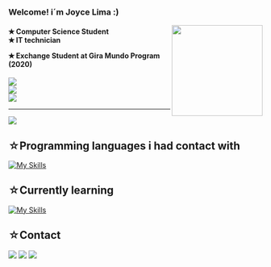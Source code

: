 ### Welcome! i´m Joyce Lima :) 

<!--
**joycelimaa/joycelimaa** is a ✨ _special_ ✨ repository because its `README.md` (this file) appears on your GitHub profile.

Here are some ideas to get you started:

- 🔭 I’m currently working on ...
- 🌱 I’m currently learning ...
- 👯 I’m looking to collaborate on ...
- 🤔 I’m looking for help with ...
- 💬 Ask me about ...
- 📫 How to reach me: ...
- 😄 Pronouns: ...
- ⚡ Fun fact: ...
-->

 <img src="https://cdn.discordapp.com/attachments/1064329758650941543/1064329828490293318/Design_sem_nome.gif" height = "180px" align="right">

<h4>✭ Computer Science Student<br>
✭ IT technician 

✭ Exchange Student at Gira Mundo Program (2020) </h4>

![](https://github-readme-stats.vercel.app/api?username=joycelimaa&theme=vue&hide_border=false&include_all_commits=false&count_private=true)<br/>
![](https://github-readme-streak-stats.herokuapp.com/?user=joycelimaa&theme=vue&hide_border=false)<br/>
![](https://github-readme-stats.vercel.app/api/top-langs/?username=joycelimaa&theme=vue&hide_border=false&include_all_commits=false&count_private=true&layout=compact)

---
[![](https://visitcount.itsvg.in/api?id=joycelimaa&icon=0&color=0)](https://visitcount.itsvg.in)

<!-- Proudly created with GPRM ( https://gprm.itsvg.in ) -->



<h2>☆Programming languages i had contact with </h2>

 [![My Skills](https://skillicons.dev/icons?i=java,c,py,&theme=light)](https://skillicons.dev)

<h2>☆Currently learning</h2>

[![My Skills](https://skillicons.dev/icons?i=js,html,css,&theme=light)](https://skillicons.dev)


<h2>☆Contact</h2>

<div>
  
<a href="https://instagram.com/joy.l.a" target="_blank"><img src="https://img.shields.io/badge/-Instagram-%23E4405F?style=for-the-badge&logo=instagram&logoColor=white" target="_blank"></a>
<a href = "mailto:contato@joyceavelinooo.limaa"><img src="https://img.shields.io/badge/Gmail-D14836?style=for-the-badge&logo=gmail&logoColor=white" target="_blank"></a>
<a href="https://www.linkedin.com/in/joyce-lima-33b628186/" target="_blank"><img src="https://img.shields.io/badge/-LinkedIn-%230077B5?style=for-the-badge&logo=linkedin&logoColor=white" target="_blank"></a>   
</div>

</div>









